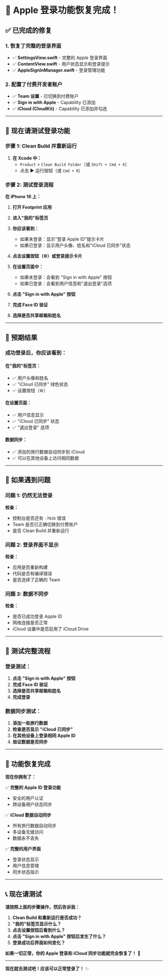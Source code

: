 # 🎉 Apple 登录功能恢复完成！

## ✅ 已完成的修复

### 1. 恢复了完整的登录界面
- ✅ **SettingsView.swift** - 完整的 Apple 登录界面
- ✅ **ContentView.swift** - 用户状态显示和登录提示
- ✅ **AppleSignInManager.swift** - 登录管理功能

### 2. 配置了付费开发者账户
- ✅ **Team 设置** - 已切换到付费账户
- ✅ **Sign in with Apple** - Capability 已添加
- ✅ **iCloud (CloudKit)** - Capability 已添加并勾选

---

## 🚀 现在请测试登录功能

### 步骤 1: Clean Build 并重新运行

1. **在 Xcode 中：**
   - `Product` > `Clean Build Folder`（或 `Shift + Cmd + K`）
   - 点击 ▶️ 运行按钮（或 `Cmd + R`）

### 步骤 2: 测试登录流程

**在 iPhone 16 上：**

1. **打开 Footprint 应用**
2. **进入"我的"标签页**
3. **你应该看到：**
   - 如果未登录：显示"登录 Apple ID"提示卡片
   - 如果已登录：显示用户头像、姓名和"iCloud 已同步"状态

4. **点击设置按钮（⚙️）或登录提示卡片**
5. **在设置页面中：**
   - 如果未登录：会看到 "Sign in with Apple" 按钮
   - 如果已登录：会看到用户信息和"退出登录"选项

6. **点击 "Sign in with Apple" 按钮**
7. **完成 Face ID 验证**
8. **选择是否共享邮箱和姓名**

---

## 🎯 预期结果

### 成功登录后，你应该看到：

#### 在"我的"标签页：
- ✅ 用户头像和姓名
- ✅ "iCloud 已同步" 绿色状态
- ✅ 设置按钮（⚙️）

#### 在设置页面：
- ✅ 用户信息显示
- ✅ "iCloud 已同步" 状态
- ✅ "退出登录" 选项

#### 数据同步：
- ✅ 添加的旅行数据自动同步到 iCloud
- ✅ 可以在其他设备上访问相同数据

---

## 🔧 如果遇到问题

### 问题 1: 仍然无法登录
**检查：**
- 控制台是否还有 `-7026` 错误
- Team 是否已正确切换到付费账户
- 是否 Clean Build 并重新运行

### 问题 2: 登录界面不显示
**检查：**
- 应用是否重新构建
- 代码是否有编译错误
- 是否选择了正确的 Team

### 问题 3: 数据不同步
**检查：**
- 是否已成功登录 Apple ID
- 网络连接是否正常
- iCloud 设置中是否启用了 iCloud Drive

---

## 📱 测试完整流程

### 登录测试：
1. **点击 "Sign in with Apple" 按钮**
2. **完成 Face ID 验证**
3. **选择是否共享邮箱和姓名**
4. **完成登录**

### 数据同步测试：
1. **添加一些旅行数据**
2. **检查是否显示 "iCloud 已同步"**
3. **在其他设备上登录相同 Apple ID**
4. **验证数据是否同步**

---

## 🎉 功能恢复完成

**现在你拥有了：**

✅ **完整的 Apple ID 登录功能**
- 安全的用户认证
- 跨设备用户状态同步

✅ **iCloud 数据自动同步**
- 所有旅行数据自动同步
- 多设备无缝访问
- 数据永不丢失

✅ **完整的用户界面**
- 登录状态显示
- 用户信息管理
- 同步状态指示

---

## 📞 现在请测试

**请按照上面的步骤操作，然后告诉我：**

1. **Clean Build 和重新运行是否成功？**
2. **"我的"标签页显示什么？**
3. **点击设置按钮后看到什么？**
4. **点击 "Sign in with Apple" 按钮后发生了什么？**
5. **登录成功后界面如何变化？**

**如果一切正常，你的 Apple 登录和 iCloud 同步功能就完全恢复了！** 🚀

---

**现在就去测试吧！应该可以正常登录了！** ✨
